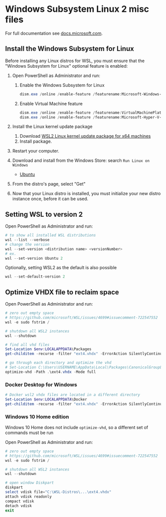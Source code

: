 # Windows Subsystem Linux 2 misc files

For full documentation see [docs.microsoft.com](https://docs.microsoft.com/en-us/windows/wsl/install-win10).

## Install the Windows Subsystem for Linux

Before installing any Linux distros for WSL, you must ensure that the "Windows Subsystem for Linux" optional feature is enabled:

1. Open PowerShell as Administrator and run:

    1. Enable the Windows Subsystem for Linux

        ```powershell
        dism.exe /online /enable-feature /featurename:Microsoft-Windows-Subsystem-Linux /all /norestart
        ```

    2. Enable Virtual Machine feature

        ```powershell
        dism.exe /online /enable-feature /featurename:VirtualMachinePlatform /all /norestart
        dism.exe /online /enable-feature /featurename:Microsoft-Hyper-V-Management-PowerShell /all /norestart
        ```

2. Install the Linux kernel update package
    1. Download [WSL2 Linux kernel update package for x64 machines](https://wslstorestorage.blob.core.windows.net/wslblob/wsl_update_x64.msi)
    2. Install package.
3. Restart your computer.
4. Download and install from the Windows Store: search `Run Linux on Windows`
    - [Ubuntu](https://www.microsoft.com/en-us/p/ubuntu-2004-lts/9n6svws3rx71)
5. From the distro's page, select "Get"
6. Now that your Linux distro is installed, you must initialize your new distro instance once, before it can be used.

## Setting WSL to version 2

Open PowerShell as Administrator and run:

```powershell
# to show all installed WSL distributions
wsl --list --verbose
# change the version
wsl --set-version <distribution name> <versionNumber>
# ex.
wsl --set-version Ubuntu 2
```

Optionally, setting WSL2 as the default is also possible

```powershell
wsl --set-default-version 2
```

## Optimize VHDX file to reclaim space

Open PowerShell as Administrator and run:

```powershell
# zero out empty space
# https://github.com/microsoft/WSL/issues/4699#issuecomment-722547552
wsl -e sudo fstrim /

# shutdown all WSL2 instances
wsl --shutdown

# find all vhd files
Set-Location $env:LOCALAPPDATA\Packages
get-childitem -recurse -filter "ext4.vhdx" -ErrorAction SilentlyContinue

# go through each directory and optimize the vhd
# Set-Location C:\Users\USERNAME\AppData\Local\Packages\CanonicalGroupLimited.UbuntuonWindows_79rhkp1fndgsc\LocalState
optimize-vhd -Path .\ext4.vhdx -Mode full
```

### Docker Desktop for Windows

```powershell
# Docker wsl2 vhdx files are located in a different directory
Set-Location $env:LOCALAPPDATA\Docker
get-childitem -recurse -filter "ext4.vhdx" -ErrorAction SilentlyContinue
```

### Windows 10 Home edition

Windows 10 Home does not include `optimize-vhd`, so a different set of commands must be run

Open PowerShell as Administrator and run:

```powershell
# zero out empty space
# https://github.com/microsoft/WSL/issues/4699#issuecomment-722547552
wsl -e sudo fstrim /

# shutdown all WSL2 instances
wsl --shutdown

# open window Diskpart
diskpart
select vdisk file="C:\WSL-Distros\...\ext4.vhdx"
attach vdisk readonly
compact vdisk
detach vdisk
exit
```
